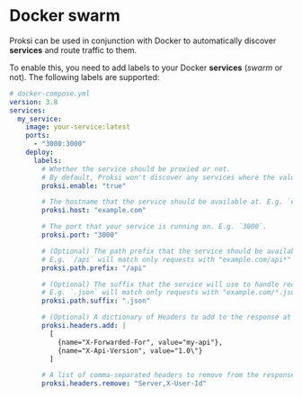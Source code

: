 # Docker swarm

Proksi can be used in conjunction with Docker to automatically discover **services** and route traffic to them.&#x20;

To enable this, you need to add labels to your Docker **services** (_swarm_ or not). The following labels are supported:

```yaml
# docker-compose.yml
version: 3.8
services:
  my_service:
    image: your-service:latest
    ports:
      - "3000:3000"
    deploy:
      labels:
        # Whether the service should be proxied or not.
        # By default, Proksi won't discover any services where the value is not explicitly `true`
        proksi.enable: "true"

        # The hostname that the service should be available at. E.g. `example.com`.
        proksi.host: "example.com"

        # The port that your service is running on. E.g. `3000`.
        proksi.port: "3000"

        # (Optional) The path prefix that the service should be available at.
        # E.g. `/api` will match only requests with "example.com/api*" to this service.
        proksi.path.prefix: "/api"

        # (Optional) The suffix that the service will use to handle requests.
        # E.g. `.json` will match only requests with "example.com/*.json"
        proksi.path.suffix: ".json"

        # (Optional) A dictionary of Headers to add to the response at the end of proxying
        proksi.headers.add: |
          [
            {name="X-Forwarded-For", value="my-api"},
            {name="X-Api-Version", value="1.0\"}
          ]

        # A list of comma-separated headers to remove from the response at the end of proxying.
        proksi.headers.remove: "Server,X-User-Id"
```
